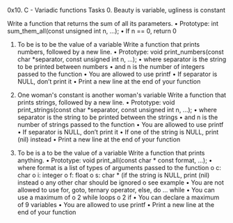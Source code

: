 0x10. C - Variadic functions
Tasks
0. Beauty is variable, ugliness is constant

Write a function that returns the sum of all its parameters.
•	Prototype: int sum_them_all(const unsigned int n, ...);
•	If n == 0, return 0

1. To be is to be the value of a variable
Write a function that prints numbers, followed by a new line.
•	Prototype: void print_numbers(const char *separator, const unsigned int n, ...);
•	where separator is the string to be printed between numbers
•	and n is the number of integers passed to the function
•	You are allowed to use printf
•	If separator is NULL, don’t print it
•	Print a new line at the end of your function

2. One woman's constant is another woman's variable
Write a function that prints strings, followed by a new line.
•	Prototype: void print_strings(const char *separator, const unsigned int n, ...);
•	where separator is the string to be printed between the strings
•	and n is the number of strings passed to the function
•	You are allowed to use printf
•	If separator is NULL, don’t print it
•	If one of the string is NULL, print (nil) instead
•	Print a new line at the end of your function

3. To be is a to be the value of a variable 
Write a function that prints anything.
•	Prototype: void print_all(const char * const format, ...);
•	where format is a list of types of arguments passed to the function
o	c: char
o	i: integer
o	f: float
o	s: char * (if the string is NULL, print (nil) instead
o	any other char should be ignored
o	see example
•	You are not allowed to use for, goto, ternary operator, else, do ... while
•	You can use a maximum of
o	2 while loops
o	2 if
•	You can declare a maximum of 9 variables
•	You are allowed to use printf
•	Print a new line at the end of your function

